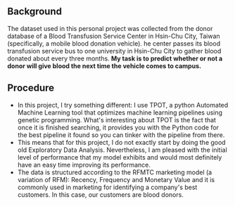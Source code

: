 ## Background
The dataset used in this personal project was collected from the donor database of a Blood Transfusion Service Center in Hsin-Chu City, Taiwan (specifically, a mobile blood donation vehicle). he center passes its blood transfusion service bus to one university in Hsin-Chu City to gather blood donated about every three months. 
**My task is to predict whether or not a donor will give blood the next time the vehicle comes to campus.**

## Procedure
- In this project, I try something different: I use TPOT, a python Automated Machine Learning tool that optimizes machine learning pipelines using genetic programming. What's interesting about TPOT is the fact that once it is finished searching, it provides you with the Python code for the best pipeline it found so you can tinker with the pipeline from there. 
- This means that for this project, I do not exactly start by doing the good old Exploratory Data Analysis. Nevertheless, I am pleased with the initial level of performance that my model exhibits and would most definitely have an easy time improving its performance. 
- The data is structured according to the RFMTC marketing model (a variation of RFM): Recency, Frequency and Monetary Value and it is commonly used in marketing for identifying a company's best customers. In this case, our customers are blood donors.
